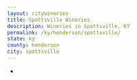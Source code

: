 ```yaml
---
layout: citywineries
title: Spottsville Wineries
description: Wineries in Spottsville, KY
permalink: /ky/henderson/spottsville/
state: ky
county: henderson
city: spottsville
---
```

-
